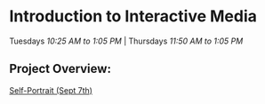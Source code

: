 # Introduction to Interactive Media

Tuesdays *10:25 AM to 1:05 PM* | Thursdays *11:50 AM to 1:05 PM*

## Project Overview:

[Self-Portrait (Sept 7th)](https://github.com/fionajlin/IntrotoIM/blob/main/Sept%207%20Self-Portrait/media/selfportrait.png)
